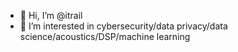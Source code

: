 - 👋 Hi, I’m @itrail
- 👀 I’m interested in cybersecurity/data privacy/data science/acoustics/DSP/machine learning

<!---
itrail/itrail is a ✨ special ✨ repository because its `README.md` (this file) appears on your GitHub profile.
You can click the Preview link to take a look at your changes.
--->
